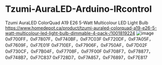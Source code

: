 # Tzumi-AuraLED-Arduino-IRcontrol
Tzumi AuraLED ColorQuad A19 E26 5-Watt Multicolour LED Light Bulb
https://www.homedepot.ca/product/tzumi-auraled-colorquad-a19-e26-5-watt-multicolour-led-light-bulb-dimmable-4-pack-/1001819224
![image](https://github.com/user-attachments/assets/006e41ec-135b-4dc8-9751-393ad067e473)
0xF700FF，0xF7807F，0xF740BF，0xF7C03F
0xF720DF，0xF7A05F，0xF7609F，0xF7E01F
0xF710EF，0xF7906F，0xF750AF，0xF7D02F
0xF730CF，0xF7B04F，0xF7708F，0xF7F00F
0xF708F7，0xF78877，0xF748B7，0xF7C837
0xF728D7，0xF7A857，0xF76897，0xF7E817
